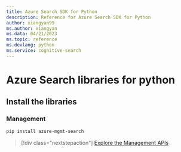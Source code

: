 ```yaml
---
title: Azure Search SDK for Python
description: Reference for Azure Search SDK for Python
author: xiangyan99
ms.author: xiangyan
ms.data: 04/21/2023
ms.topic: reference
ms.devlang: python
ms.service: cognitive-search
---
```

# Azure Search libraries for python

## Install the libraries


### Management

```bash
pip install azure-mgmt-search
```
> [!div class="nextstepaction"]
> [Explore the Management APIs](/python/api/overview/azure/search/management)
